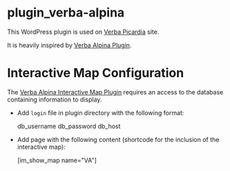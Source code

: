 # plugin_verba-alpina

This WordPress plugin is used on [Verba Picardia](https://anr-appi.univ-lille.fr) site.

It is heavily inspired by [Verba Alpina Plugin](https://github.com/VerbaAlpina/Verba-Alpina-Plugin).

# Interactive Map Configuration

The [Verba Alpina Interactive Map Plugin](https://github.com/VerbaAlpina/Interactive-Map_Plugin) requires an access
to the database containing information to display.

- Add `login` file in plugin directory with the following format:

    db_username
    db_password
    db_host

- Add page with the following content (shortcode for the inclusion of the interactive map):

    [im_show_map name="VA"]
